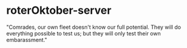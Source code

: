 # roterOktober-server
"Comrades, our own fleet doesn't know our full potential. They will do everything possible to test us; but they will only test their own embarassment."

